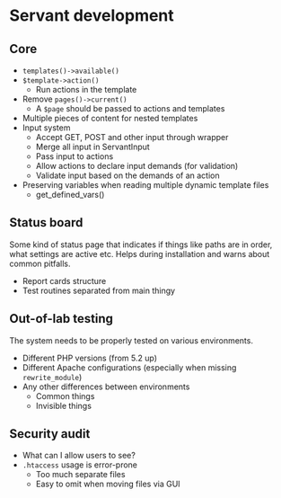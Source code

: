 
# Servant development

## Core

- `templates()->available()`
- `$template->action()`
	- Run actions in the template
- Remove `pages()->current()`
	- A `$page` should be passed to actions and templates
- Multiple pieces of content for nested templates
- Input system
	- Accept GET, POST and other input through wrapper
	- Merge all input in ServantInput
	- Pass input to actions
	- Allow actions to declare input demands (for validation)
	- Validate input based on the demands of an action
- Preserving variables when reading multiple dynamic template files
	- get_defined_vars()



## Status board

Some kind of status page that indicates if things like paths are in order, what settings are active etc. Helps during installation and warns about common pitfalls.

- Report cards structure
- Test routines separated from main thingy



## Out-of-lab testing

The system needs to be properly tested on various environments.

- Different PHP versions (from 5.2 up)
- Different Apache configurations (especially when missing `rewrite_module`)
- Any other differences between environments
	- Common things
	- Invisible things



## Security audit

- What can I allow users to see?
- `.htaccess` usage is error-prone
	- Too much separate files
	- Easy to omit when moving files via GUI
